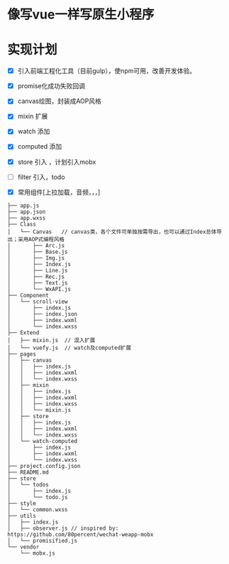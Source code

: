 # 像写vue一样写原生小程序

# 实现计划

- [x] 引入前端工程化工具（目前gulp），使npm可用，改善开发体验。

- [x] promise化成功失败回调

- [x] canvas绘图，封装成AOP风格

- [x] mixin 扩展

- [x] watch 添加

- [x] computed 添加

- [x] store 引入 ，计划引入mobx

- [ ] filter 引入，todo

- [x] 常用组件[上拉加载，音频，，，]


```
├── app.js
├── app.json
├── app.wxss
├── Class
│   └── Canvas   // canvas类，各个文件可单独按需导出，也可以通过Index总体导出；采用AOP式编程风格
│       ├── Arc.js
│       ├── Base.js
│       ├── Img.js
│       ├── Index.js
│       ├── Line.js
│       ├── Rec.js
│       ├── Text.js
│       └── WxAPI.js
├── Component
│   └── scroll-view
│       ├── index.js
│       ├── index.json
│       ├── index.wxml
│       └── index.wxss
├── Extend
│   ├── mixin.js  // 混入扩展
│   └── vuefy.js  // watch及computed扩展
├── pages
│   ├── canvas
│   │   ├── index.js
│   │   ├── index.wxml
│   │   └── index.wxss
│   ├── mixin
│   │   ├── index.js
│   │   ├── index.wxml
│   │   ├── index.wxss
│   │   └── mixin.js
│   ├── store
│   │   ├── index.js
│   │   ├── index.wxml
│   │   └── index.wxss
│   └── watch-computed
│       ├── index.js
│       ├── index.wxml
│       └── index.wxss
├── project.config.json
├── README.md
├── store
│   └── todos
│       ├── index.js
│       └── todo.js
├── style
│   └── common.wxss
├── utils
│   ├── index.js
│   ├── observer.js // inspired by: https://github.com/80percent/wechat-weapp-mobx
│   └── promisified.js
└── vendor
    └── mobx.js
```